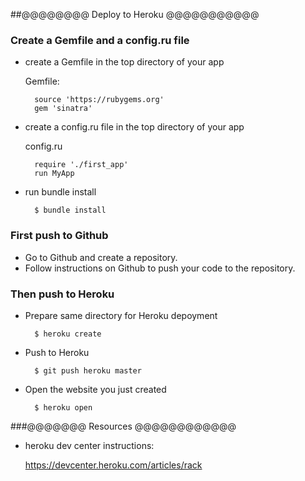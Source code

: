 ##@@@@@@@@ Deploy to Heroku @@@@@@@@@@@

### Create a Gemfile and a config.ru file

* create a Gemfile in the top directory of your app

	Gemfile:
	
		source 'https://rubygems.org'
		gem 'sinatra'

* create a config.ru file in the top directory of your app

	config.ru
	
		require './first_app'
		run MyApp


* run bundle install

		$ bundle install

### First push to Github
* Go to Github and create a repository. 
* Follow instructions on Github to push your code to the repository.

### Then push to Heroku

* Prepare same directory for Heroku depoyment

		$ heroku create

* Push to Heroku

		$ git push heroku master

* Open the website you just created

		$ heroku open


###@@@@@@@ Resources @@@@@@@@@@@@

* heroku dev center instructions:

	https://devcenter.heroku.com/articles/rack